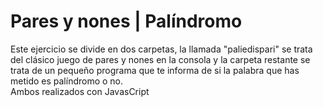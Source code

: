 <h1> Pares y nones | Palíndromo </h1>

<p> Este ejercicio se divide en dos carpetas, la llamada "paliedispari" se trata del clásico juego de pares y nones en la consola y la carpeta restante se trata de un pequeño programa que te informa de si la palabra que has metido es palíndromo o no. <br> Ambos realizados con JavasCript </p>
